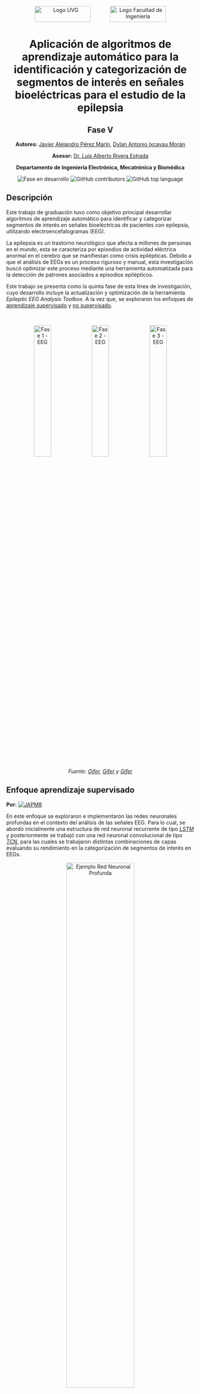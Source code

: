 <p align="center">
  <img src="https://res.cloudinary.com/webuvg/image/upload/f_auto,q_auto,w_169,c_scale,fl_lossy,dpr_0.90/v1641327930/WEB/Nosotros/Imagen%20Institucional/Logotipo%20UVG/Logotipo%20UVG/logotipo-uvg_thumb2x.jpg" alt="Logo UVG" width="150" height="43"/>
  &nbsp;&nbsp;&nbsp;&nbsp;&nbsp;&nbsp;&nbsp;&nbsp;&nbsp;&nbsp;&nbsp;
  <img src="https://encrypted-tbn2.gstatic.com/images?q=tbn:ANd9GcRotDGBXGiNzq-fq9I0_sjAT2RLeqjDtCuK_ChIFjFW7ZdjVP9H" alt="Logo Facultad de Ingeniería" width="150" height="43"/>
</p>

<h1 align="center">Aplicación de algoritmos de aprendizaje automático para la identificación y categorización de segmentos de interés en señales bioeléctricas para el estudio de la epilepsia</h1>

<h2 align="center">Fase V</h2>

<p align="center"><strong>Autores:</strong> <a href="mailto:per20183@uvg.edu.gt" target="_blank">Javier Alejandro Pérez Marín</a>, <a href="mailto:ixc18486@uvg.edu.gt" target="_blank">Dylan Antonio Ixcayau Morán</a></p>

<p align="center"><strong>Asesor:</strong> <a href="mailto:larivera@uvg.edu.gt" target="_blank">Dr. Luis Alberto Rivera Estrada</a></p>

<p align="center"><strong>Departamento de Ingeniería Electrónica, Mecatrónica y Biomédica</strong></p>

<p align="center">
  <img src="https://img.shields.io/badge/STATUS-EN_DESARROLLO-green" alt="Fase en desarrollo"/>
  <img src="https://img.shields.io/github/contributors/japm8/Herramienta" alt="GitHub contributors"/>
  <img src="https://img.shields.io/github/languages/top/japm8/Herramienta" alt="GitHub top language" >
 </p>

## **Descripción**

Este trabajo de graduación tuvo como objetivo principal desarrollar algoritmos de aprendizaje automático para identificar y categorizar segmentos de interés en señales bioeléctricas de pacientes con epilepsia, utilizando electroencefalogramas (EEG). 

La epilepsia es un trastorno neurológico que afecta a millones de personas en el mundo, esta se caracteriza por episodios de actividad eléctrica anormal en el cerebro que se manifiestan como crisis epilépticas. Debido a que el análisis de EEGs es un proceso riguroso y manual, esta investigación buscó optimizar este proceso mediante una herramienta automatizada para la detección de patrones asociados a episodios epilépticos.

Este trabajo se presenta como la quinta fase de esta línea de investigación, cuyo desarrollo incluye la actualización y optimización de la herramienta *Epileptic EEG Analysis Toolbox*. A la vez que, se exploraron los enfoques de [aprendizaje supervisado](#Enfoque-aprendizaje-supervisado) y [no supervisado](#Enfoque-aprendizaje-no-supervisado).

<br>

<p align="center">
  <img src="https://i.gifer.com/3YB1.gif" alt="Fase 1 - EEG" width="30%"/>
  <img src="https://i.gifer.com/9P8h.gif" alt="Fase 2 - EEG" width="30%"/>
  <img src="https://i.gifer.com/origin/bb/bb3c10a9aebc133d55b8ae9d76abe825.gif" alt="Fase 3 - EEG" width="30%"/>
</p>

<p align="center"><i>Fuente: <a href="https://i.gifer.com/3YB1.gif" target="_blank">Gifer</a>, <a href="https://i.gifer.com/9P8h.gif" target="_blank">Gifer</a> y <a href="https://i.gifer.com/origin/bb/bb3c10a9aebc133d55b8ae9d76abe825.gif" target="_blank">Gifer</a></i></p>

<h2>Enfoque aprendizaje supervisado</h2>
<p><strong>Por:</strong> <a href="https://github.com/JAPM8" target="_blank">
  <img src="https://img.shields.io/badge/JAPM8-a?style=social&logo=github" alt="JAPM8"/>
</a></p>

En este enfoque se exploraron e implementaron las redes neuronales profundas en 
el contexto del análisis de las señales EEG. Para lo cual, se abordó inicialmente 
una estructura de red neuronal recurrente de tipo *[LSTM](https://colah.github.io/posts/2015-08-Understanding-LSTMs/)* 
y posteriormente se trabajó con una red neuronal convolucional de tipo *[TCN](https://dida.do/blog/temporal-convolutional-networks-for-sequence-modeling)*, 
para las cuales se trabajaron distintas combinaciones de capas evaluando su rendimiento en la categorización de segmentos de interés en EEGs.

<p align="center">
  <img src="https://miro.medium.com/max/3840/1*v0ng9VkbuTu6ey9v8S3VDw.gif" alt="Ejemplo Red Neuronal Profunda" width="60%"/>
</p>

<p align="center"><i>Fuente: <a href="https://medium.com/analytics-vidhya/what-are-convolution-neural-networks-10-points-9d6d24086098" target="_blank">Sarkar, Ayantika </a></i></p>

Uno de los principales desafíos para la implementación de estas estructuras de red era la disponibilidad de datos. 
Por ello, se gestionó el acceso a la base de datos del *[Temple University Hospital (TUH)](https://isip.piconepress.com/projects/nedc/html/tuh_eeg/)*, 
uno de los repositorios de EEGs más grandes disponibles públicamente. Esta fuente de datos fue clave para el desarrollo de esta quinta fase y establece 
una base sólida para continuar reforzando los modelos de clasificación de eventos epilépticos, además de abrir la puerta a nuevas exploraciones de algoritmos de aprendizaje de máquina.

### No olvides revisar :nerd_face: :
- [Extracción Señales Base de Datos TUH](App%20Designer/Prototipo_Data_TUH.m): Este contiene distintos métodos para una lectura eficiente de estudios del corpus SEIZ de base de datos de TUH.
- [Estadísticas Base de Datos TUH](App%20Designer/Stats_DataTUHSEIZ.m): Este permite la extracción de estadísticas para el corpus SEIZ de la base de datos de TUH.
- [Redes RNN](App%20Designer/Desarrollo_Redes_RNN.m): Este contiene las variantes de RNN trabajadas y su implementación en `MATLAB`.
- [Redes CNN](App%20Designer/Desarrollo_Redes_CNN.m): Este contiene las variantes de CNN trabajadas y su implementación en `MATLAB`.
- [Función de lectura openedf](): Esta permite la lectura de archivos `.edf` dándoles formato para ser analizados con la herramienta *Epileptic EEG Analysis Toolbox*.
- [Epileptic EEG Analysis Toolbox](https://github.com/JAPM8/Herramienta/tree/main/App%20Designer): Este carpeta contiene los archivos necesarios para la herramienta diseñada
a lo largo de las últimas cinco fases.
- [¿Qué necesito para hacer funcionar la herramienta?](App%20Designer#readme): Aquí se detallan todas las dependencias, productos y *Add-Ons* necesarios.

:mailbox_with_mail:**Dudas, comentarios o sugerencias:** [per20183@uvg.edu.gt](mailto:per20183@uvg.edu.gt)

<h2>Enfoque aprendizaje no supervisado</h2>
<p><strong>Por:</strong> <a href="https://github.com/DAIMUVG" target="_blank">
  <img src="https://img.shields.io/badge/DAIMUVG-a?style=social&logo=github" alt="DAIMUVG"/>
</a></p>

